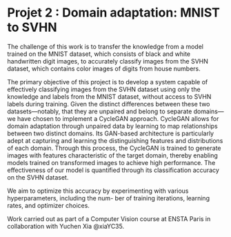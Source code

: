 
# Projet 2 : Domain adaptation: MNIST to SVHN

The challenge of this work is to transfer the knowledge from a model trained on the MNIST dataset, which consists of black and white handwritten digit images, to accurately classify images from the SVHN dataset, which contains color images of digits from house numbers.

The primary objective of this project is to develop a system capable of effectively classifying images from the SVHN dataset using only the knowledge and labels from the MNIST dataset, without access to SVHN labels during training. Given the distinct differences between these two datasets—notably, that they are unpaired and belong to separate domains—we have chosen to implement a CycleGAN approach. CycleGAN allows for domain adaptation through unpaired data by learning to map relationships between two distinct domains. Its GAN-based architecture is particularly adept at capturing
and learning the distinguishing features and distributions of each domain. Through this process, the CycleGAN is trained to generate images with features characteristic of the target domain, thereby enabling models trained on transformed images to achieve high performance.
The effectiveness of our model is quantified through its classification accuracy on the SVHN dataset.

We aim to optimize this accuracy by experimenting with various hyperparameters, including the num-
ber of training iterations, learning rates, and optimizer choices.

Work carried out as part of a Computer Vision course at ENSTA Paris in collaboration with Yuchen Xia @xiaYC35. 

